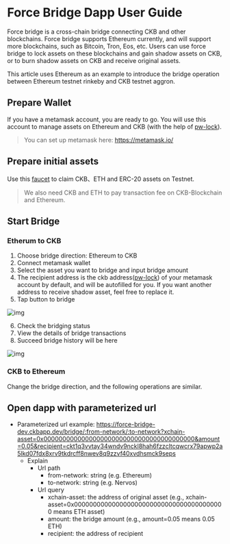 # Force Bridge Dapp User Guide

Force bridge is a cross-chain bridge connecting CKB and other blockchains. Force bridge supports Ethereum currently, and will support more blockchains, such as Bitcoin, Tron, Eos, etc. Users can use force bridge to lock assets on these blockchains and gain shadow assets on CKB, or to burn shadow assets on CKB and receive original assets.

This article uses Ethereum as an example to introduce the bridge operation between Ethereum testnet rinkeby and CKB testnet aggron.

## Prepare Wallet

If you have a metamask account, you are ready to go. You will use this account to manage assets on Ethereum and CKB (with the help of [pw-lock](https://github.com/lay2dev/pw-lock)).

> You can set up metamask here: https://metamask.io/

## Prepare initial assets

Use this [faucet](https://gliaswap-faucet-rinkeby.ckbapp.dev/) to claim CKB、ETH and ERC-20 assets on Testnet. 

> We also need CKB and ETH to pay transaction fee on CKB-Blockchain and Ethereum.

## Start Bridge

### Etherum to CKB

1. Choose bridge direction: Ethereum to CKB
2. Connect metamask wallet
3. Select the asset you want to bridge and input bridge amount
4. The recipient address is the ckb address([pw-lock](https://github.com/lay2dev/pw-lock)) of your metamask account by default, and will be autofilled for you. If you want another address to receive shadow asset, feel free to replace it.
5. Tap button to bridge

![img](./assets/dapp-user-guide-1.png)

6. Check the bridging status
7. View the details of bridge transactions
8. Succeed bridge history will be here

![img](./assets/dapp-user-guide-2.png)


### CKB to Ethereum

Change the bridge direction, and the following operations are similar.

## Open dapp with parameterized url

- Parameterized url example: https://force-bridge-dev.ckbapp.dev/bridge/:from-network/:to-network?xchain-asset=0x0000000000000000000000000000000000000000&amount=0.05&recipient=ckt1q3vvtay34wndv9nckl8hah6fzzcltcqwcrx79apwp2a5lkd07fdx8xrv9tkdrcff8nwev8q9zzvf40xvdhsmck9seps
  - Explain
    - Url path
      - from-network: string (e.g. Ethereum)
      - to-network: string (e.g. Nervos)
    - Url query
      - xchain-asset: the address of original asset (e.g.,  xchain-asset=0x0000000000000000000000000000000000000000 means ETH asset)
      - amount: the bridge amount (e.g., amount=0.05 means 0.05 ETH)
      - recipient: the address of recipient
